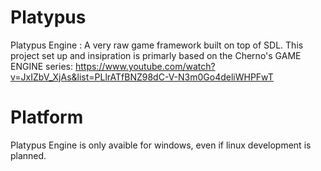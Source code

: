 # Platypus
Platypus Engine : A very raw game framework built on top of SDL.
This project set up and insipration is primarly based on the Cherno's GAME ENGINE series: https://www.youtube.com/watch?v=JxIZbV_XjAs&list=PLlrATfBNZ98dC-V-N3m0Go4deliWHPFwT


# Platform
Platypus Engine is only avaible for windows, even if linux development is planned.
